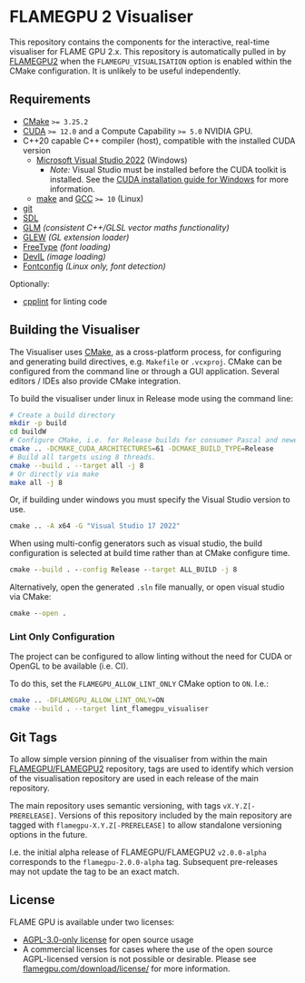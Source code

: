 # FLAMEGPU 2 Visualiser

This repository contains the components for the interactive, real-time visualiser for FLAME GPU 2.x.
This repository is automatically pulled in by [FLAMEGPU2](https://github.com/FLAMEGPU/FLAMEGPU2) when the `FLAMEGPU_VISUALISATION` option is enabled within the CMake configuration.
It is unlikely to be useful independently.

## Requirements

+ [CMake](https://cmake.org/download/) `>= 3.25.2`
+ [CUDA](https://developer.nvidia.com/cuda-downloads) `>= 12.0` and a Compute Capability `>= 5.0` NVIDIA GPU.
+ C++20 capable C++ compiler (host), compatible with the installed CUDA version
  + [Microsoft Visual Studio 2022](https://visualstudio.microsoft.com/) (Windows)
    + *Note:* Visual Studio must be installed before the CUDA toolkit is installed. See the [CUDA installation guide for Windows](https://docs.nvidia.com/cuda/cuda-installation-guide-microsoft-windows/index.html) for more information.
  + [make](https://www.gnu.org/software/make/) and [GCC](https://gcc.gnu.org/) `>= 10` (Linux)
+ [git](https://git-scm.com/)
+ [SDL](https://www.libsdl.org/)
+ [GLM](http://glm.g-truc.net/) *(consistent C++/GLSL vector maths functionality)*
+ [GLEW](http://glew.sourceforge.net/) *(GL extension loader)*
+ [FreeType](http://www.freetype.org/)  *(font loading)*
+ [DevIL](http://openil.sourceforge.net/)  *(image loading)*
+ [Fontconfig](https://www.fontconfig.org/)  *(Linux only, font detection)*

Optionally:

+ [cpplint](https://github.com/cpplint/cpplint) for linting code


## Building the Visualiser

The Visualiser uses [CMake](https://cmake.org/), as a cross-platform process, for configuring and generating build directives, e.g. `Makefile` or `.vcxproj`.
CMake can be configured from the command line or through a GUI application. Several editors / IDEs also provide CMake integration.

To build the visualiser under linux in Release mode using the command line:

```bash
# Create a build directory
mkdir -p build
cd buildW
# Configure CMake, i.e. for Release builds for consumer Pascal and newer GPUs
cmake .. -DCMAKE_CUDA_ARCHITECTURES=61 -DCMAKE_BUILD_TYPE=Release
# Build all targets using 8 threads.
cmake --build . --target all -j 8
# Or directly via make
make all -j 8
```

Or, if building under windows you must specify the Visual Studio version to use.

```cmd
cmake .. -A x64 -G "Visual Studio 17 2022"
```

When using multi-config generators such as visual studio, the build configuration is selected at build time rather than at CMake configure time.

```cmd
cmake --build . --config Release --target ALL_BUILD -j 8
```

Alternatively, open the generated `.sln` file manually, or open visual studio via CMake:

```cmd
cmake --open .
```

### Lint Only Configuration

The project can be configured to allow linting without the need for CUDA or OpenGL to be available (i.e. CI).

To do this, set the `FLAMEGPU_ALLOW_LINT_ONLY` CMake option to `ON`. I.e.:

```bash
cmake .. -DFLAMEGPU_ALLOW_LINT_ONLY=ON
cmake --build . --target lint_flamegpu_visualiser
```

## Git Tags

To allow simple version pinning of the visualiser from within the main [FLAMEGPU/FLAMEGPU2](https://github.com/FLAMEGPU/FLAMEGPU2) repository, tags are used to identify which version of the visualisation repository are used in each release of the main repository.

The main repository uses semantic versioning, with tags `vX.Y.Z[-PRERELEASE]`.
Versions of this repository included by the main repository are tagged with `flamegpu-X.Y.Z[-PRERELEASE]` to allow standalone versioning options in the future.

I.e. the initial alpha release of FLAMEGPU/FLAMEGPU2 `v2.0.0-alpha` corresponds to the `flamegpu-2.0.0-alpha` tag. Subsequent pre-releases may not update the tag to be an exact match.

## License

FLAME GPU is available under two licenses:

- [AGPL-3.0-only license](https://github.com/FLAMEGPU/FLAMEGPU2/blob/master/LICENSE.md) for open source usage
- A commercial licenses for cases where the use of the open source AGPL-licensed version is not possible or desirable. Please see [flamegpu.com/download/license/](https://flamegpu.com/download/license/) for more information.
